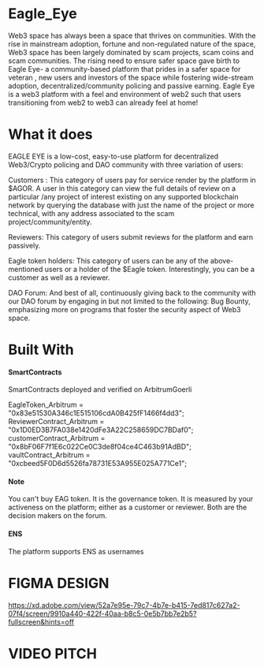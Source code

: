 # Eagle_Eye
Web3 space has always been a space that thrives on communities. With the rise in mainstream adoption, fortune and non-regulated nature of the space, Web3 space has been largely dominated by scam projects, scam coins and scam communities. The rising need to ensure safer space gave birth to Eagle Eye- a community-based platform that prides in a safer space for veteran , new users and investors of the space while fostering wide-stream adoption, decentralized/community policing and passive earning. Eagle Eye is a web3 platform with a feel and environment of web2 such that users transitioning from web2 to web3 can already feel at home!

# What it does

EAGLE EYE is a low-cost, easy-to-use platform for decentralized Web3/Crypto policing and DAO community with three variation of users:

Customers : This category of users pay for service render by the platform in $AGOR. A user in this category can view the full details of review on a particular /any project of interest existing on any supported blockchain network by querying the database with just the name of the project or more technical, with any address associated to the scam project/community/entity.

Reviewers: This category of users submit reviews for the platform and earn passively.

Eagle token holders: This category of users can be any of the above-mentioned users or a holder of the $Eagle token. Interestingly, you can be a customer as well as a reviewer.

DAO Forum: And best of all, continuously giving back to the community with our DAO forum by engaging in but not limited to the following: Bug Bounty, emphasizing more on programs that foster the security aspect of Web3 space.

# Built With

#### SmartContracts

SmartContracts  deployed and verified  on ArbitrumGoerli

EagleToken_Arbitrum = "0x83e51530A346c1E515106cdA0B425fF1466f4dd3";
 ReviewerContract_Arbitrum = "0x1D0ED3B7FA038e1420dFe3A22C258659DC7BDaf0";
 customerContract_Arbitrum = "0x8bF06F7f1E6c022Ce0C3de8f04ce4C463b91AdBD";
 vaultContract_Arbitrum = "0xcbeed5F0D6d5526fa78731E53A955E025A771Ce1";


#### Note
You can't buy EAG token. It is the governance token. It is measured by your activeness on the platform; either as a customer
or reviewer. Both are the decision makers on the forum.


#### ENS
The platform supports ENS as usernames


# FIGMA DESIGN
https://xd.adobe.com/view/52a7e95e-79c7-4b7e-b415-7ed817c627a2-07f4/screen/9910a440-422f-40aa-b8c5-0e5b7bb7e2b5?fullscreen&hints=off

# VIDEO PITCH


